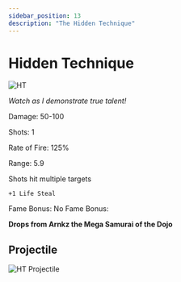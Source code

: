 ```yaml
---
sidebar_position: 13
description: "The Hidden Technique"
---
```


# Hidden Technique

![HT](https://vwiki.valorserver.com/api/item/picture/hidden%20technique)

<i>Watch as I demonstrate true talent!</i>

Damage: 50-100

Shots: 1

Rate of Fire: 125%

Range: 5.9

Shots hit multiple targets

    +1 Life Steal
   
Fame Bonus: No Fame Bonus:

**Drops from Arnkz the Mega Samurai of the Dojo**

## Projectile

![HT Projectile](https://cdn.discordapp.com/attachments/953134990428868629/981727292508209284/hiddentechnique.gif)

